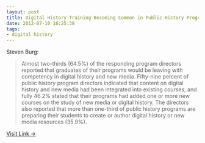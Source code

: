 ```yaml
---
layout: post
title: Digital History Training Becoming Common in Public History Programs
date: 2012-07-10 16:25:38
tags:
- digital history
---
```

Steven Burg:

> Almost two-thirds (64.5%) of the responding program directors reported that graduates of their programs would be leaving with competency in digital history and new media. Fifty-nine percent of public history program directors indicated that content on digital history and new media had been integrated into existing courses, and fully 46.2% stated that their programs had added one or more new courses on the study of new media or digital history. The directors also reported that more than one-third of public history programs are preparing their students to create or author digital history or new media resources (35.9%).

[Visit Link →](http://publichistorycommons.org/the-future-is-here-public-history-education-and-the-rise-of-digital-history/)